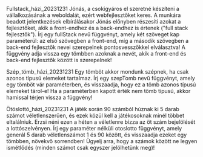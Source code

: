 Fullstack_házi_20231231
Jónás, a csokigyáros el szeretné készíteni a vállalkozásának a weboldalát, ezért
webfejlesztőket keres. A munkára beadott jelentkezések elbírálásakor Jónás
előnyben részesíti azokat a fejlesztőket, akik a front-endhez és a back-endhez is
értenek ("full stack fejlesztők").
Írj egy fullStack nevű függvényt, amely két szöveget kap paraméterül: az első
szövegben a front-end, míg a második szövegben a back-end fejlesztők nevei
szerepelnek pontosvesszőkkel elválasztva! A függvény adja vissza egy tömbben
azoknak a nevét, akik a front-end és back-end fejlesztők között is szerepelnek!

Szép_tömb_házi_20231231
Egy tömböt akkor mondunk szépnek, ha csak azonos típusú elemeket tartalmaz. Írj
egy szepTomb nevű függvényt, amely egy tömböt vár paraméterben, és visszaadja,
hogy ez a tömb azonos típusú elemeket tárol-e! Ha a paraméterben kapott érték nem
tömb típusú, akkor hamissal térjen vissza a függvény!

Ötöslottó_házi_20231231
A játék során 90 számból húznak ki 5 darab számot véletlenszerűen, és ezek közül
kell a játékosoknak minél többet eltalálniuk. Erzsi néni ezen a héten a véletlenre
bízza az öt szám bejelölését a lottószelvényen.
Írj egy paraméter nélküli otoslotto függvényt, amely generál 5 darab véletlenszámot
1 és 90 között, és visszaadja ezeket egy tömbben, növekvő sorrendben! Ügyelj
arra, hogy a számok között ne legyen ismétlődés (minden számot csak egyszer
jelölhetünk meg)!
